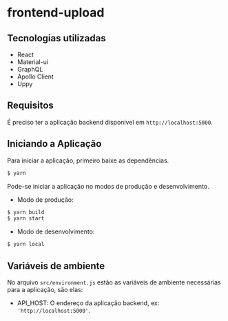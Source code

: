 # frontend-upload

## Tecnologias utilizadas

- React
- Material-ui
- GraphQL
- Apollo Client
- Uppy

## Requisitos

É preciso ter a aplicação backend disponível em `http://localhost:5000`.

## Iniciando a Aplicação

Para iniciar a aplicação, primeiro baixe as dependências.

```sh
$ yarn
```

Pode-se iniciar a aplicação no modos de produção e desenvolvimento.

- Modo de produção:

```sh
$ yarn build
$ yarn start
```

- Modo de desenvolvimento:

```sh
$ yarn local
```

## Variáveis de ambiente

No arquivo `src/environment.js` estão as variáveis de ambiente necessárias para a aplicação, são elas:

- API_HOST: O endereço da aplicação backend, ex: `'http://localhost:5000'`.

